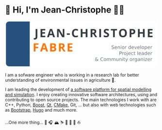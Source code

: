 # 👋 Hi, I'm Jean-Christophe 🧑‍💻

<img src="https://raw.githubusercontent.com/jctophefabre/jctophefabre/master/jctophefabre_card.png">

I am a sofware engineer who is working in a research lab for better understanding of environmental issues in agriculture 🌱.  

I am leading the development of [a software platform for spatial modelling and simulation](https://www.openfluid-project.org/). I enjoy creating innovative software architectures, using and contributing to open source projects. The main technologies I work with are C++, Python, [Boost](https://www.boost.org/), [Qt](https://www.qt.io/), [CMake](https://cmake.org/), Git, ... but also with web technologies such as [Bootstrap](https://getbootstrap.com/), [Hugo](https://gohugo.io/) and much more.  
<br/>
...One more thing...  🎸 🎧 🏔 ⛷ 🏉 🎾 👟 ⛵